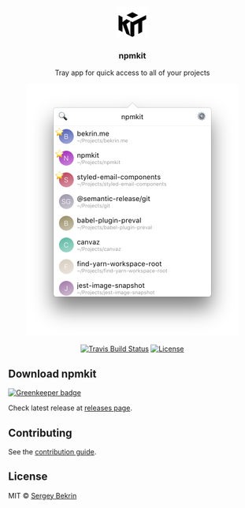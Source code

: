 <p align="center">
  <img src="https://raw.githubusercontent.com/npmkit/npmkit/master/.github/npmkit-logo.svg?sanitize=true" height="64" />
  <h3 align="center">npmkit</h3>
  <p align="center">Tray app for quick access to all of your projects</p>
  <p align="center">
    <img
      src="https://raw.githubusercontent.com/npmkit/npmkit/master/.github/preview.png"
      width="432"
      height="512"
      alt="npmkit preview"
    />
  </p>
  <p align="center">
    <a href="https://travis-ci.org/npmkit/npmkit"><img src="https://img.shields.io/travis/npmkit/npmkit/master.svg" alt="Travis Build Status" /></a>
    <a href="https://github.com/npmkit/npmkit/blob/master/license.md"><img src="https://img.shields.io/github/license/npmkit/npmkit.svg?maxAge=2592000" alt="License" /></a>
  </p>
</p>

## Download npmkit

[![Greenkeeper badge](https://badges.greenkeeper.io/npmkit/npmkit.svg)](https://greenkeeper.io/)

Check latest release at
[releases page](https://github.com/npmkit/npmkit/releases).

## Contributing

See the [contribution guide](./contributing.md).

## License

MIT &copy; [Sergey Bekrin](http://bekrin.me)
